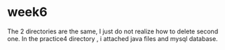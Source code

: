 # week6

The 2 directories are the same, I just do not realize how to delete second one. In the practice4 directory ,
i attached java files and mysql database.
